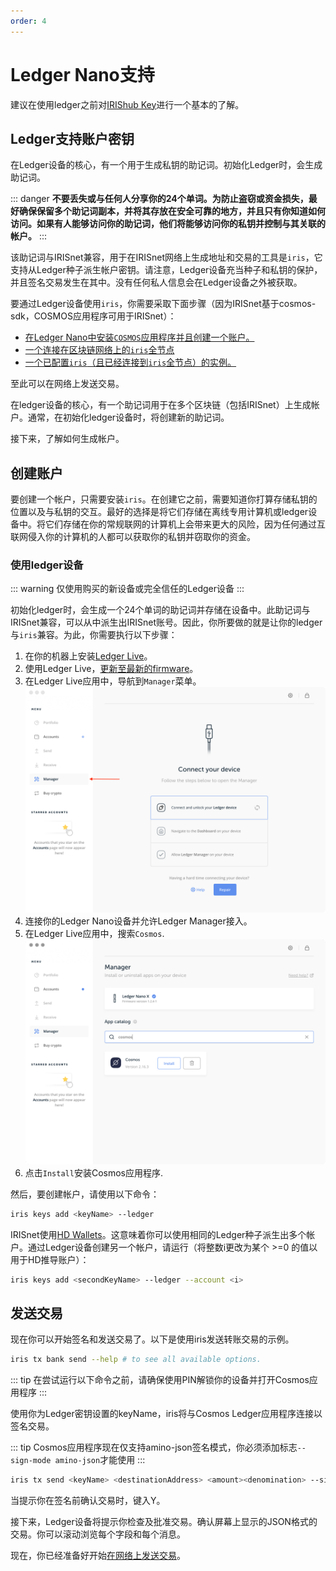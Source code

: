 ```yaml
---
order: 4
---
```


# Ledger Nano支持

建议在使用ledger之前对[IRIShub Key](../concepts/key.md)进行一个基本的了解。

## Ledger支持账户密钥

在Ledger设备的核心，有一个用于生成私钥的助记词。初始化Ledger时，会生成助记词。

::: danger
**不要丢失或与任何人分享你的24个单词。为防止盗窃或资金损失，最好确保保留多个助记词副本，并将其存放在安全可靠的地方，并且只有你知道如何访问。如果有人能够访问你的助记词，他们将能够访问你的私钥并控制与其关联的帐户。**
:::

该助记词与IRISnet兼容，用于在IRISnet网络上生成地址和交易的工具是`iris`，它支持从Ledger种子派生帐户密钥。请注意，Ledger设备充当种子和私钥的保护，并且签名交易发生在其中。没有任何私人信息会在Ledger设备之外被获取。

要通过Ledger设备使用`iris`，你需要采取下面步骤（因为IRISnet基于cosmos-sdk，COSMOS应用程序可用于IRISnet）：

- [在Ledger Nano中安装`COSMOS`应用程序并且创建一个账户。](#using-a-ledger-device)
- [一个连接在区块链网络上的`iris`全节点](../get-started/mainnet.md)
- [一个已配置`iris`（且已经连接到`iris`全节点）的实例。](../cli-client/intro.md)

至此可以在网络上发送交易。

在ledger设备的核心，有一个助记词用于在多个区块链（包括IRISnet）上生成帐户。通常，在初始化ledger设备时，将创建新的助记词。

接下来，了解如何生成帐户。

## 创建账户

要创建一个帐户，只需要安装`iris`。在创建它之前，需要知道你打算存储私钥的位置以及与私钥的交互。最好的选择是将它们存储在离线专用计算机或ledger设备中。将它们存储在你的常规联网的计算机上会带来更大的风险，因为任何通过互联网侵入你的计算机的人都可以获取你的私钥并窃取你的资金。

### 使用ledger设备

::: warning
仅使用购买的新设备或完全信任的Ledger设备
:::

初始化ledger时，会生成一个24个单词的助记词并存储在设备中。此助记词与IRISnet兼容，可以从中派生出IRISnet账号。因此，你所要做的就是让你的ledger与`iris`兼容。为此，你需要执行以下步骤：

1. 在你的机器上安装[Ledger Live](https://www.ledger.com/pages/ledger-live)。
2. 使用Ledger Live，[更新至最新的firmware](https://support.ledger.com/hc/en-us/articles/360002731113-Update-device-firmware)。
3. 在Ledger Live应用中，导航到`Manager`菜单。
   ![manager](../pics/ledger-manager.png)
4. 连接你的Ledger Nano设备并允许Ledger Manager接入。
5. 在Ledger Live应用中，搜索`Cosmos`.
    ![search](../pics/ledger-search.png)
6. 点击`Install`安装Cosmos应用程序.

然后，要创建帐户，请使用以下命令：

```bash
iris keys add <keyName> --ledger
```

IRISnet使用[HD Wallets](../concepts/key.md)。这意味着你可以使用相同的Ledger种子派生出多个帐户。通过Ledger设备创建另一个帐户，请运行（将整数i更改为某个 >=0 的值以用于HD推导账户）：

```bash
iris keys add <secondKeyName> --ledger --account <i>
```

## 发送交易

现在你可以开始签名和发送交易了。以下是使用iris发送转账交易的示例。

```bash
iris tx bank send --help # to see all available options.
```

::: tip
在尝试运行以下命令之前，请确保使用PIN解锁你的设备并打开Cosmos应用程序
:::

使用你为Ledger密钥设置的keyName，iris将与Cosmos Ledger应用程序连接以签名交易。

::: tip
Cosmos应用程序现在仅支持amino-json签名模式，你必须添加标志`--sign-mode amino-json`才能使用
:::

```bash
iris tx send <keyName> <destinationAddress> <amount><denomination> --sign-mode amino-json
```

当提示你在签名前确认交易时，键入Y。

接下来，Ledger设备将提示你检查及批准交易。确认屏幕上显示的JSON格式的交易。你可以滚动浏览每个字段和每个消息。

现在，你已经准备好开始[在网络上发送交易](../cli-client/tx.md)。
